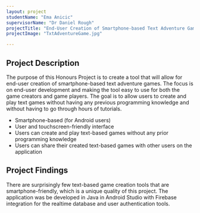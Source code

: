 ```yaml
---
layout: project
studentName: "Ema Anicic"
supervisorName: "Dr Daniel Rough"
projectTitle: "End-User Creation of Smartphone-based Text Adventure Games"
projectImage: "TxtAdventureGame.jpg"

---
```


## Project Description
The purpose of this Honours Project is to create a tool that will allow for end-user creation of smartphone-based text adventure games. The focus is on end-user development and making the tool easy to use for both the game creators and game players. The goal is to allow users to create and play text games without having any previous programming knowledge and without having to go through hours of tutorials.

- Smartphone-based (for Android users)
- User and touchscreen-friendly interface
- Users can create and play text-based games without any prior programming knowledge
- Users can share their created text-based games with other users on the application

## Project Findings
There are surprisingly few text-based game creation tools that are smartphone-friendly, which is a unique quality of this project. The application was be developed in Java in Android Studio with Firebase integration for the realtime database and user authentication tools. 
